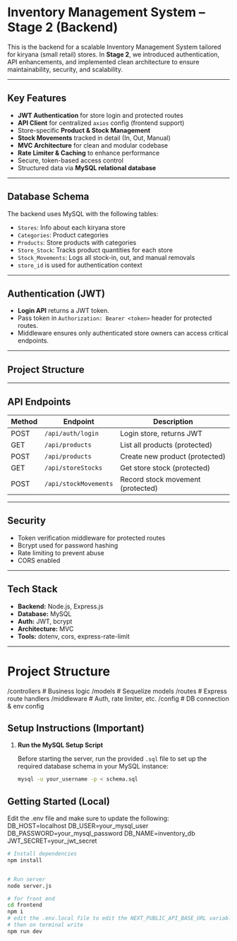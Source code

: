 # Inventory Management System – Stage 2 (Backend)

This is the backend for a scalable Inventory Management System tailored for kiryana (small retail) stores. In **Stage 2**, we introduced authentication, API enhancements, and implemented clean architecture to ensure maintainability, security, and scalability.

---

## Key Features

- **JWT Authentication** for store login and protected routes
- **API Client** for centralized `axios` config (frontend support)
- Store-specific **Product & Stock Management**
- **Stock Movements** tracked in detail (In, Out, Manual)
- **MVC Architecture** for clean and modular codebase
- **Rate Limiter & Caching** to enhance performance
- Secure, token-based access control
- Structured data via **MySQL relational database**

---

## Database Schema

The backend uses MySQL with the following tables:

- `Stores`: Info about each kiryana store
- `Categories`: Product categories
- `Products`: Store products with categories
- `Store_Stock`: Tracks product quantities for each store
- `Stock_Movements`: Logs all stock-in, out, and manual removals
-  `store_id` is used for authentication context

---

##  Authentication (JWT)

- **Login API** returns a JWT token.
- Pass token in `Authorization: Bearer <token>` header for protected routes.
- Middleware ensures only authenticated store owners can access critical endpoints.

---

##  Project Structure


---

##  API Endpoints

| Method | Endpoint               | Description                      |
|--------|------------------------|----------------------------------|
| POST   | `/api/auth/login`      | Login store, returns JWT         |
| GET    | `/api/products`        | List all products (protected)    |
| POST   | `/api/products`        | Create new product (protected)   |
| GET    | `/api/storeStocks`     | Get store stock (protected)      |
| POST   | `/api/stockMovements`  | Record stock movement (protected) |

---

##  Security

- Token verification middleware for protected routes
- Bcrypt used for password hashing
- Rate limiting to prevent abuse
- CORS enabled

---

##  Tech Stack

- **Backend:** Node.js, Express.js
- **Database:** MySQL
- **Auth:** JWT, bcrypt
- **Architecture:** MVC
- **Tools:** dotenv, cors, express-rate-limit

---
# Project Structure
/controllers       # Business logic
/models            # Sequelize models
/routes            # Express route handlers
/middleware        # Auth, rate limiter, etc.
/config            # DB connection & env config


## Setup Instructions (Important)

1. **Run the MySQL Setup Script**

   Before starting the server, run the provided `.sql` file to set up the required database schema in your MySQL instance:

   ```bash
   mysql -u your_username -p < schema.sql
##  Getting Started (Local)
Edit the .env file and make sure to update the following:
DB_HOST=localhost
DB_USER=your_mysql_user
DB_PASSWORD=your_mysql_password
DB_NAME=inventory_db
JWT_SECRET=your_jwt_secret
```bash
# Install dependencies
npm install


# Run server
node server.js

# for front end 
cd frontend
npm i 
# edit the .env.local file to edit the NEXT_PUBLIC_API_BASE_URL variable according to server backend is running on
# then on terminal write
npm run dev
